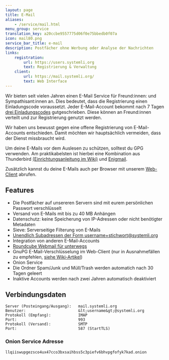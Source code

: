 ```yaml
---
layout: page
title: E-Mail
aliases:
    - /service/mail.html
menu_group: service
translation_key: a20ccbe9557775d06f0e75bbedb0f07a
icon: mail80.png
service_bar_title: e-mail
description: Postfächer ohne Werbung oder Analyse der Nachrichten
links:
    registration:
        url: https://users.systemli.org
        text: Registrierung & Verwaltung
    client:
        url: https://mail.systemli.org/
        text: Web Interface
---
```

Wir bieten seit vielen Jahren einen E-Mail Service für Freund:innen: und Sympathisant:innen an. Dies bedeutet, dass die Registrierung einen Einladungscode voraussetzt. Jeder E-Mail-Account bekommt nach 7 Tagen [drei Einladungscodes](https://users.systemli.org) gutgeschrieben. Diese können an Freund:innen verteilt und zur Registrierung genutzt werden.

Wir haben uns bewusst gegen eine offene Registrierung von E-Mail-Accounts entschieden. Damit möchten wir hauptsächlich vermeiden, dass der Dienst missbraucht wird.

Um deine E-Mails vor dem Auslesen zu schützen, solltest du GPG verwenden. Am praktikabelsten ist hierbei eine Kombination aus Thunderbird [(Einrichtungsanleitung im Wiki)](https://wiki.systemli.org/howto/howto/thunderbird_systemli) und [Enigmail](https://www.thunderbird-mail.de/lexicon/entry/17-enigmail/).

Zusätzlich kannst du deine E-Mails auch per Browser mit unserem <a href="https://mail.systemli.org">Web-Client</a> abrufen.

## Features

* Die Postfächer auf unsereren Servern sind mit eurem persönlichen Passwort verschlüsselt
* Versand von E-Mails mit bis zu 40 MB Anhängen
* Datenschutz: keine Speicherung von IP-Adressen oder nicht benötigter Metadaten
* Sieve: Serverseitige Filterung von E-Mails
* [Unendlich Subadressen der Form username+stichwort@systemli.org](https://www.systemli.org/de/tipps%20und%20tricks/2014/06/29/nutzerdatenweitergabe-verfolgen.html)
* Integration von anderen E-Mail-Accounts
* [Roundcube Webmail für unterwegs](https://mail.systemli.org)
* GnuPG E-Mail-Verschlüsselung im Web-Client (nur in Ausnahmefällen zu empfehlen, [siehe Wiki-Artikel](https://wiki.systemli.org/howto/webmail_enigma))
* Onion Service
* Die Ordner Spam/Junk und Müll/Trash werden automatich nach 30 Tagen geleert
* Inaktive Accounts werden nach zwei Jahren automatisch deaktiviert

## Verbindungsdaten

```
Server (Posteingang/Ausgang):   mail.systemli.org
Benutzer:                       &lt;username&gt;@systemli.org
Protokoll (Empfang):            IMAP
Port:                           993
Protokoll (Versand):            SMTP
Port:                           587 (StartTLS)
```

### Onion Service Adresse

```
llqiiswupgezsco4ux47cco3bxsaihbss5c3piefv6bhvpgfofyk7kad.onion
```
